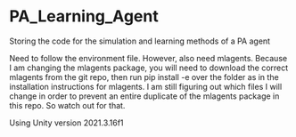 # PA_Learning_Agent
Storing the code for the simulation and learning methods of a PA agent


Need to follow the environment file.
However, also need mlagents.
Because I am changing the mlagents package, you will need to download the correct mlagents from the git repo, then run pip install -e over the folder as in the installation instructions for mlagents. I am still figuring out which files I will change in order to prevent an entire duplicate of the mlagents package in this repo. So watch out for that.

Using Unity version 2021.3.16f1

